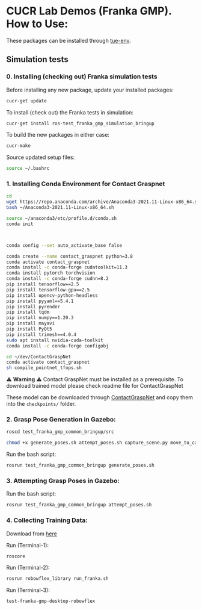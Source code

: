 # CUCR Lab Demos (Franka GMP). How to Use:

These packages can be installed through [tue-env](https://github.com/CardiffUniversityComputationalRobotics/tue-env).

## Simulation tests

### 0. Installing (checking out) Franka simulation tests

Before installing any new package, update your installed packages:

```bash
cucr-get update
```

To install (check out) the Franka tests in simulation:

```bash
cucr-get install ros-test_franka_gmp_simulation_bringup
```

To build the new packages in either case:

```bash
cucr-make
```

Source updated setup files:

```bash
source ~/.bashrc
```

### 1. Installing Conda Environment for Contact Graspnet

```bash
cd
wget https://repo.anaconda.com/archive/Anaconda3-2021.11-Linux-x86_64.sh
bash ~/Anaconda3-2021.11-Linux-x86_64.sh

source ~/anaconda3/etc/profile.d/conda.sh
conda init



conda config --set auto_activate_base false

conda create --name contact_graspnet python=3.8
conda activate contact_graspnet
conda install -c conda-forge cudatoolkit=11.3
conda install pytorch torchvision
conda install -c conda-forge cudnn=8.2
pip install tensorflow==2.5
pip install tensorflow-gpu==2.5
pip install opencv-python-headless
pip install pyyaml==5.4.1
pip install pyrender
pip install tqdm
pip install numpy==1.20.3
pip install mayavi
pip install PyQt5
pip install trimesh==4.0.4
sudo apt install nvidia-cuda-toolkit
conda install -c conda-forge configobj

```

```bash
cd ~/dev/ContactGraspNet
conda activate contact_graspnet
sh compile_pointnet_tfops.sh
```

:warning: **Warning** :warning: Contact GraspNet must be installed as a prerequisite. To download trained model please check readme file for ContactGraspNet

These model can be downloaded through
[ContactGraspNet](https://drive.google.com/drive/folders/1tBHKf60K8DLM5arm-Chyf7jxkzOr5zGl) and copy them into the `checkpoints/` folder.

<!-- [UoisSegmentation](https://drive.usercontent.google.com/download?id=1D-eaiOgFq_mg8OwbLXorgOB5lrxvmgQd&export=download&authuser=0) -->

### 2. Grasp Pose Generation in Gazebo:

```bash
roscd test_franka_gmp_common_bringup/src
```

```bash
chmod +x generate_poses.sh attempt_poses.sh capture_scene.py move_to_capture.py move_to_poses.py gazebo_listener.py gazebo_spawner.py
```

Run the bash script:

```bash
rosrun test_franka_gmp_common_bringup generate_poses.sh
```

### 3. Attempting Grasp Poses in Gazebo:

Run the bash script:

```bash
rosrun test_franka_gmp_common_bringup attempt_poses.sh
```

### 4. Collecting Training Data:

Download from [here](https://cf-my.sharepoint.com/:u:/g/personal/dumanf_cardiff_ac_uk/ETQ9KCFsV8dHuisX8GlsuKIB7GR7qZq0qPJE_v5a95YSQw?e=yOoNZD) 

Run (Terminal-1):

```bash
roscore
```

Run (Terminal-2):

```bash
rosrun robowflex_library run_franka.sh
```

Run (Terminal-3):

```bash
test-franka-gmp-desktop-robowflex
```

